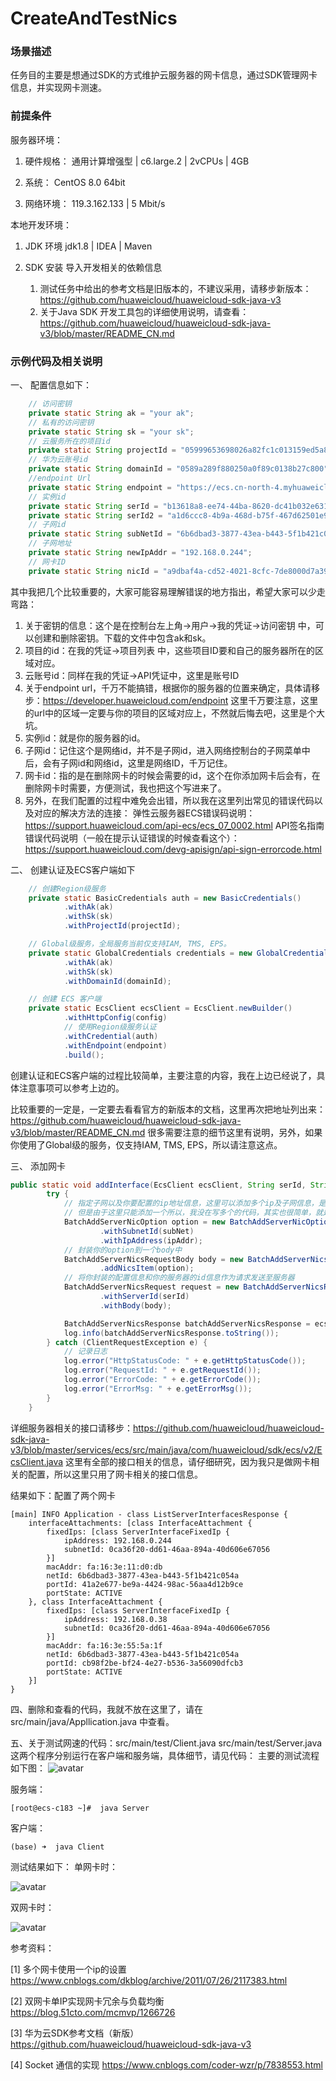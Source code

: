 # CreateAndTestNics
### 场景描述
任务目的主要是想通过SDK的方式维护云服务器的网卡信息，通过SDK管理网卡信息，并实现网卡测速。
### 前提条件
服务器环境：

1. 硬件规格： 
    通用计算增强型 | c6.large.2 | 2vCPUs | 4GB

2. 系统：
    CentOS 8.0 64bit

3. 网络环境：
    119.3.162.133 | 5 Mbit/s

本地开发环境：

1. JDK 环境 
    jdk1.8 | IDEA | Maven
   
2. SDK 安装
    导入开发相关的依赖信息
    
    1. 测试任务中给出的参考文档是旧版本的，不建议采用，请移步新版本：
    https://github.com/huaweicloud/huaweicloud-sdk-java-v3
    2. 关于Java SDK 开发工具包的详细使用说明，请查看：
    https://github.com/huaweicloud/huaweicloud-sdk-java-v3/blob/master/README_CN.md

### 示例代码及相关说明

一、 配置信息如下：
```java
    // 访问密钥
    private static String ak = "your ak";
    // 私有的访问密钥
    private static String sk = "your sk";
    // 云服务所在的项目id
    private static String projectId = "05999653698026a82fc1c013159ed5a8";
    // 华为云账号id
    private static String domainId = "0589a289f880250a0f89c0138b27c800";
    //endpoint Url
    private static String endpoint = "https://ecs.cn-north-4.myhuaweicloud.com";
    // 实例id
    private static String serId = "b13618a8-ee74-44ba-8620-dc41b032e631";
    private static String serId2 = "a1d6ccc8-4b9a-468d-b75f-467d62501e9d";
    // 子网id
    private static String subNetId = "6b6dbad3-3877-43ea-b443-5f1b421c054a";
    // 子网地址
    private static String newIpAddr = "192.168.0.244";
    // 网卡ID
    private static String nicId = "a9dbaf4a-cd52-4021-8cfc-7de8000d7a39";
```    
其中我把几个比较重要的，大家可能容易理解错误的地方指出，希望大家可以少走弯路：
    
   1.  关于密钥的信息：这个是在控制台左上角->用户->我的凭证->访问密钥 中，可以创建和删除密钥。下载的文件中包含ak和sk。
   2.  项目的id：在我的凭证->项目列表 中，这些项目ID要和自己的服务器所在的区域对应。
   3. 云账号id：同样在我的凭证->API凭证中，这里是账号ID
   4. 关于endpoint url，千万不能搞错，根据你的服务器的位置来确定，具体请移步：https://developer.huaweicloud.com/endpoint
    这里千万要注意，这里的url中的区域一定要与你的项目的区域对应上，不然就后悔去吧，这里是个大坑。
   5. 实例id：就是你的服务器的id。
   6. 子网id：记住这个是网络id，并不是子网id，进入网络控制台的子网菜单中后，会有子网id和网络id，这里是网络ID，千万记住。
   7. 网卡id：指的是在删除网卡的时候会需要的id，这个在你添加网卡后会有，在删除网卡时需要，方便测试，我也把这个写进来了。
   8. 另外，在我们配置的过程中难免会出错，所以我在这里列出常见的错误代码以及对应的解决方法的连接：
   弹性云服务器ECS错误码说明：https://support.huaweicloud.com/api-ecs/ecs_07_0002.html
   API签名指南错误代码说明（一般在提示认证错误的时候查看这个）：https://support.huaweicloud.com/devg-apisign/api-sign-errorcode.html 

二、 创建认证及ECS客户端如下
```java
    // 创建Region级服务
    private static BasicCredentials auth = new BasicCredentials()
            .withAk(ak)
            .withSk(sk)
            .withProjectId(projectId);

    // Global级服务，全局服务当前仅支持IAM, TMS, EPS。
    private static GlobalCredentials credentials = new GlobalCredentials()
            .withAk(ak)
            .withSk(sk)
            .withDomainId(domainId);

    // 创建 ECS 客户端
    private static EcsClient ecsClient = EcsClient.newBuilder()
            .withHttpConfig(config)
            // 使用Region级服务认证
            .withCredential(auth)
            .withEndpoint(endpoint)
            .build();
```
创建认证和ECS客户端的过程比较简单，主要注意的内容，我在上边已经说了，具体注意事项可以参考上边的。

比较重要的一定是，一定要去看看官方的新版本的文档，这里再次把地址列出来：https://github.com/huaweicloud/huaweicloud-sdk-java-v3/blob/master/README_CN.md 
很多需要注意的细节这里有说明，另外，如果你使用了Global级的服务，仅支持IAM, TMS, EPS，所以请注意这点。

三、 添加网卡
```java
public static void addInterface(EcsClient ecsClient, String serId, String subNet, String ipAddr) {
        try {
            // 指定子网以及你要配置的ip地址信息，这里可以添加多个ip及子网信息，是可以添加多个网卡的，
            // 但是由于这里只能添加一个所以，我没在写多个的代码，其实也很简单，就是把多个网卡的配置信息存在了一个list中即可。
            BatchAddServerNicOption option = new BatchAddServerNicOption()
                    .withSubnetId(subNet)
                    .withIpAddress(ipAddr);
            // 封装你的option到一个body中
            BatchAddServerNicsRequestBody body = new BatchAddServerNicsRequestBody()
                    .addNicsItem(option);
            // 将你封装的配置信息和你的服务器的id信息作为请求发送至服务器
            BatchAddServerNicsRequest request = new BatchAddServerNicsRequest()
                    .withServerId(serId)
                    .withBody(body);

            BatchAddServerNicsResponse batchAddServerNicsResponse = ecsClient.batchAddServerNics(request);
            log.info(batchAddServerNicsResponse.toString());
        } catch (ClientRequestException e) {
            // 记录日志
            log.error("HttpStatusCode: " + e.getHttpStatusCode());
            log.error("RequestId: " + e.getRequestId());
            log.error("ErrorCode: " + e.getErrorCode());
            log.error("ErrorMsg: " + e.getErrorMsg());
        }
    }
```
详细服务器相关的接口请移步：https://github.com/huaweicloud/huaweicloud-sdk-java-v3/blob/master/services/ecs/src/main/java/com/huaweicloud/sdk/ecs/v2/EcsClient.java
这里有全部的接口相关的信息，请仔细研究，因为我只是做网卡相关的配置，所以这里只用了网卡相关的接口信息。

结果如下：配置了两个网卡
```shell 
[main] INFO Application - class ListServerInterfacesResponse {
    interfaceAttachments: [class InterfaceAttachment {
        fixedIps: [class ServerInterfaceFixedIp {
            ipAddress: 192.168.0.244
            subnetId: 0ca36f20-dd61-46aa-894a-40d606e67056
        }]
        macAddr: fa:16:3e:11:d0:db
        netId: 6b6dbad3-3877-43ea-b443-5f1b421c054a
        portId: 41a2e677-be9a-4424-98ac-56aa4d12b9ce
        portState: ACTIVE
    }, class InterfaceAttachment {
        fixedIps: [class ServerInterfaceFixedIp {
            ipAddress: 192.168.0.38
            subnetId: 0ca36f20-dd61-46aa-894a-40d606e67056
        }]
        macAddr: fa:16:3e:55:5a:1f
        netId: 6b6dbad3-3877-43ea-b443-5f1b421c054a
        portId: cb98f2be-bf24-4e27-b536-3a56090dfcb3
        portState: ACTIVE
    }]
}
```

四、删除和查看的代码，我就不放在这里了，请在src/main/java/Appllication.java 中查看。

五、关于测试网速的代码：src/main/test/Client.java src/main/test/Server.java
这两个程序分别运行在客户端和服务端，具体细节，请见代码：
主要的测试流程如下图：
![avatar](./src/img/socket-transport-application.png)

服务端：
```shell
[root@ecs-c183 ~]#  java Server
```
客户端：
```shell
(base) ➜  java Client
```
测试结果如下：
单网卡时：

![avatar](./src/img/before.png)

双网卡时：

![avatar](./src/img/after.png)


参考资料：

[1] 多个网卡使用一个ip的设置 https://www.cnblogs.com/dkblog/archive/2011/07/26/2117383.html

[2] 双网卡单IP实现网卡冗余与负载均衡 https://blog.51cto.com/mcmvp/1266726

[3] 华为云SDK参考文档（新版）https://github.com/huaweicloud/huaweicloud-sdk-java-v3

[4] Socket 通信的实现 https://www.cnblogs.com/coder-wzr/p/7838553.html





